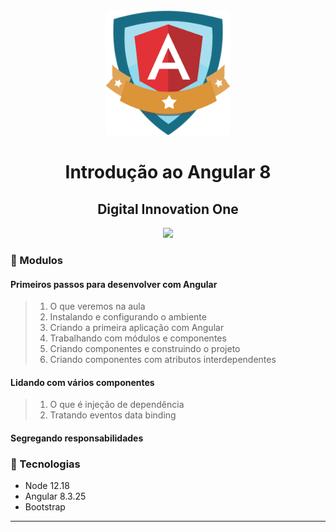 <div align="center">
    <img src="angular.png" width="200">
    <h1>Introdução ao Angular 8</h1>
    <h2>Digital Innovation One</h2>
</div>

<div align="center">
    <img src="assets/site.gif">
</div>


### :memo: Modulos

#### Primeiros passos para desenvolver com Angular
> 1. O que veremos na aula
> 2. Instalando e configurando o ambiente
> 3. Criando a primeira aplicação com Angular
> 4. Trabalhando com módulos e componentes
> 5. Criando componentes e construindo o projeto
> 6. Criando componentes com atributos interdependentes

#### Lidando com vários componentes
> 1. O que é injeção de dependência
> 2. Tratando eventos data binding

#### Segregando responsabilidades

### :hammer: Tecnologias
<ul>
    <li>Node 12.18</li>
    <li>Angular 8.3.25</li>
    <li>Bootstrap</li>
</ul>


<hr>